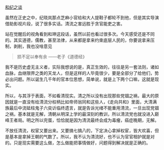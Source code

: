 [和纪之谈](https://www.zhihu.com/question/52172158/answer/2488460904?type=video&content_id=1509639872511582208&utm_source=wechat_timeline&utm_medium=social&utm_oi=28121436782592&utm_id=0)

虽然在正史之中，纪晓岚那点芝麻小官给和大人提鞋子都轮不到他，但是其实导演借助影视片段，说了很多实话。清流之害远胜于贪官能吏之害。

站在觉醒后的视角看到和珅这段话，虽然以前也看过很多次。今天感受还是不同的。其实道德，儒教，甚至法律，从来都是拿来约束底层人民的，你要说拿来压制，剥削，我也没啥意见

> 损不足以奉有余 ——老子《道德经》

我不是历史虚无主义者，实际我想说的是，真正生效的，往往是另一套法则，诸如血脉，血继限界之类的天龙人，但是这样的人毕竟很少，要是全部分了给他们，势必出问题。所以诞生几千年的官本位思想，简单说，就是上下两个口嘛，这就是现实。

所以，与其浮于表面，不如看清现实。清之所以没有出现那些党锢之祸，最大的原因就是一直没有给清流分权柄比如帝师翁同和这些人，《走向共和》里面，大清满族最后中流砥柱鬼子六奕䜣临终遗言，就是告诉光绪不能重用清流，一旦出现党锢之祸，基本就是无解，清朝从明深上学的最深刻的教训，所以清流党也就没进入巅峰王者局。明之所以完蛋，恰恰就是因为清流最终会成为毒瘤，癌症晚期，无解。

不放任清流，权宦又要出来。又要搞七搞八的，下定决心拿掉权宦，皆大欢喜，但是基本是拿掉王朝的气数了。所以，我不认为清流好，也不认为官官相护就是对的。只是现实需要这么做，怎么做能把事情做好，问题得到解决就是正确的。